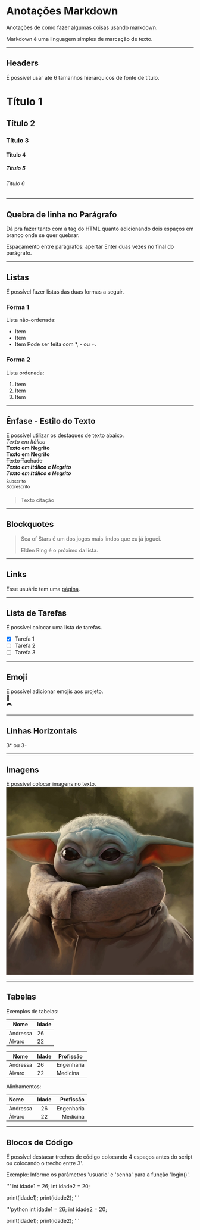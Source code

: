  # Anotações Markdown
Anotações de como fazer algumas coisas usando markdown.

Markdown é uma linguagem simples de marcação de texto.

***
## Headers
É possível usar até 6 tamanhos hierárquicos de fonte de título.

# Título 1
## Título 2
### Título 3
#### Título 4
##### Título 5
###### Título 6

***
## Quebra de linha no Parágrafo
Dá pra fazer tanto com a tag do HTML quanto adicionando dois espaços em branco onde se quer quebrar.  


Espaçamento entre parágrafos: apertar Enter duas vezes no final do parágrafo.

***
## Listas
É possível fazer listas das duas formas a seguir.

### Forma 1
Lista não-ordenada:
 * Item
 * Item
 * Item
Pode ser feita com *, - ou +.
 
### Forma 2
Lista ordenada:
1. Item
2. Item
3. Item

*** 
## Ênfase - Estilo do Texto
É possível utilizar os destaques de texto abaixo. <br/>
_Texto em Itálico_ <br/>
**Texto em Negrito** <br/>
__Texto em Negrito__ <br/>
~~Texto Tachado~~<br/>
**_Texto em Itálico e Negrito_** <br/>
***Texto em Itálico e Negrito*** <br/>
<sub>Subscrito</sub> <br/>
<sup>Sobrescrito</sup> <br/>
> Texto citação

***
## Blockquotes
 > Sea of Stars é um dos jogos mais lindos que eu já joguei.
 >
 > Elden Ring é o próximo da lista.

***
## Links
Esse usuário tem uma [página](https://dekomonte.github.io/).

***
## Lista de Tarefas
É possível colocar uma lista de tarefas. <br/>
- [x] Tarefa 1
- [ ] Tarefa 2
- [ ] Tarefa 3

***
## Emoji
É possível adicionar emojis aos projeto. <br/>
:metal: <br/>
:video_game: </br>

***
## Linhas Horizontais
3* ou 3-

***
## Imagens
É possível colocar imagens no texto. <br/>
![Exemplo](/Diversos/img_ex.jpg)

***
## Tabelas
Exemplos de tabelas:

| Nome | Idade |
| ----- | ------ |
| Andressa | 26 |
| Álvaro | 22 |

| Nome | Idade | Profissão |
| ----- | ------ | ----- |
| Andressa | 26 | Engenharia |
| Álvaro | 22 | Medicina |

Alinhamentos:

| Nome | Idade | Profissão |
| :----- | :------: | -----: |
| Andressa | 26 | Engenharia |
| Álvaro | 22 | Medicina |

***
## Blocos de Código
É possível destacar trechos de código colocando 4 espaços antes do script ou colocando o trecho entre 3'.

Exemplo:
Informe os parâmetros 'usuario' e 'senha' para a função 'login()'.

'''
int idade1 = 26;
int idade2 = 20;

print(idade1);
print(idade2);
'''

'''python
int idade1 = 26;
int idade2 = 20;

print(idade1);
print(idade2);
'''